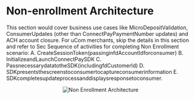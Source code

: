 # Non-enrollment Architecture

This section would cover business use cases like MicroDepositValidation, ConsumerUpdates (other than ConnectPayPaymentNumber updates) and ACH account closure.
For uCom merchants, skip the details in this section and refer to Sec
Sequence of activities for completing Non Enrollment scenario:
A. CreateSessionToken(passinginfdAccountIdforconsumer)
B. InitializeandLaunchConnectPaySDK
C. PassnecessarydatatotheSDK(includingfdCustomerId)
D. SDKpresentsthescreenstoconsumertocaptureconsumerinformation E. SDKcompletesupdateprocessanddisplaysresponsetoconsumer.



<center><img src="https://raw.githubusercontent.com/Fiserv/connect-pay/develop/assets/images/Non-Enrollment Architecture.png" alt="Non Enrollment Architecture" class="center"></center>
